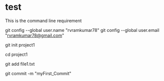 # test
This is the command line requirement

git config --global user.name "rvramkumar78"
git config --global user.email "rvramkumar78@gmail.com"

git init project1

cd project1

git add file1.txt

git commit -m "myFirst_Commit"
